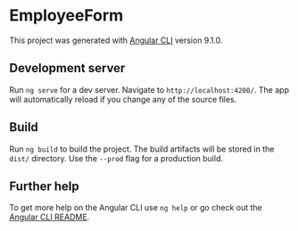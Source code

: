 # EmployeeForm

This project was generated with [Angular CLI](https://github.com/angular/angular-cli) version 9.1.0.

## Development server

Run `ng serve` for a dev server. Navigate to `http://localhost:4200/`. The app will automatically reload if you change any of the source files.


## Build

Run `ng build` to build the project. The build artifacts will be stored in the `dist/` directory. Use the `--prod` flag for a production build.


## Further help

To get more help on the Angular CLI use `ng help` or go check out the [Angular CLI README](https://github.com/angular/angular-cli/blob/master/README.md).
